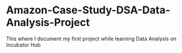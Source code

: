 # Amazon-Case-Study-DSA-Data-Analysis-Project
This where I document my first project while learning Data Analysis on Incubator Hub 
